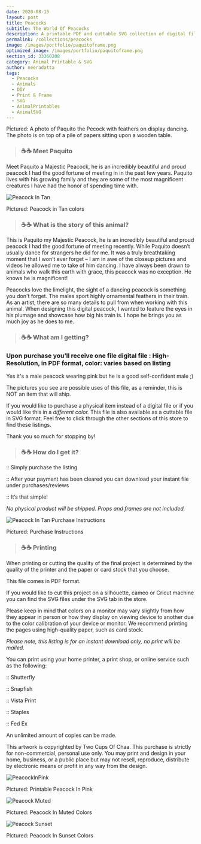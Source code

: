 ```yaml
---
date: 2020-08-15
layout: post
title: Peacocks
subtitle: The World Of Peacocks 
description: A printable PDF and cuttable SVG collection of digital files
permalink: /collections/peacocks
image: /images/portfolio/paquitoframe.png
optimized_image: /images/portfolio/paquitoframe.png
section_id: 33360208
category: Animal Printable & SVG
author: neeradatta
tags:
  - Peacocks
  - Animals
  - DIY
  - Print & Frame
  - SVG
  - AnimalPrintables
  - AnimalSVG
---
```


Pictured: A photo of Paquito the Pecock with feathers on display dancing. The photo is on top of a pile of papers sitting upon a wooden table. 

> ### ☕☕ Meet Paquito

Meet Paquito a Majestic Peacock, he is an incredibly beautiful and proud peacock I had the good fortune of meeting in in the past few years. Paquito lives with his growing family and they are some of the most magnificent creatures I have had the honor of spending time with.  

![Peacock In Tan](https://i.etsystatic.com/21226651/r/il/b12e71/2598948556/il_1588xN.2598948556_5pgf.jpg)

Pictured: Peacock in Tan colors

> ### ☕☕ What is the story of this animal? 

This is Paquito my Majestic Peacock, he is an incredibly beautiful and proud peacock I had the good fortune of meeting recently. While Paquito doesn’t usually dance for strangers he did for me. It was a truly breathtaking moment that I won’t ever forget – I am in awe of the closeup pictures and videos he allowed me to take of him dancing. I have always been drawn to animals who walk this earth with grace, this peacock was no exception. He knows he is magnificent!

Peacocks love the limelight, the sight of a dancing peacock is something you don't forget. The males sport highly ornamental feathers in their train. As an artist, there are so many details to pull from when working with this animal. When designing this digital peacock, I wanted to feature the eyes in his plumage and showcase how big his train is. I hope he brings you as much joy as he does to me.

> ### ☕☕ What am I getting? 

### Upon purchase you’ll receive one file digital file : High-Resolution, in PDF format, color: varies based on listing


Yes it's a male peacock wearing pink but he is a good self-confident male ;)

The pictures you see are possible uses of this file, as a reminder, this is NOT an item that will ship.

If you would like to purchase a physical item instead of a digital file or if you would like this in a *different color.* This file is also available as a cuttable file in SVG format. Feel free to click through the other sections of this store to find these listings.

Thank you so much for stopping by!

> ### ☕☕ How do I get it? 

:: Simply purchase the listing

:: After your payment has been cleared you can download your instant file under purchases/reviews

:: It’s that simple!

*No physical product will be shipped. Props and frames are not included.*

![Peacock In Tan Purchase Instructions](https://i.etsystatic.com/21226651/r/il/745dd6/2631573253/il_794xN.2631573253_17ce.jpg)

Pictured: Purchase Instructions

> ### ☕☕ Printing 

When printing or cutting the quality of the final project is determined by the quality of the printer and the paper or card stock that you choose.

This file comes in PDF format.

If you would like to cut this project on a silhouette, cameo or Cricut machine you can find the SVG files under the SVG tab in the store.

Please keep in mind that colors on a monitor may vary slightly from how they appear in person or how they display on viewing device to another due to the color calibration of your device or monitor. We recommend printing the pages using high-quality paper, such as card stock.


*Please note, this listing is for an instant download only, no print will be mailed.*


You can print using your home printer, a print shop, or online service such as the following:

:: Shutterfly

:: Snapfish

:: Vista Print

:: Staples

:: Fed Ex

An unlimited amount of copies can be made.

This artwork is copyrighted by Two Cups Of Chaa. This purchase is strictly for non-commercial, personal use only. You may print and design in your home, business, or a public place but may not resell, reproduce, distribute by electronic means or profit in any way from the design.

![PeacockInPink](https://i.etsystatic.com/21226651/r/il/ca281f/2621171943/il_1588xN.2621171943_h2fy.jpg)

Pictured: Printable Peacock In Pink

![Peacock Muted](https://i.etsystatic.com/21226651/r/il/321c8d/2583554886/il_1588xN.2583554886_j6b2.jpg)

Pictured: Peacock In Muted Colors

![Peacock Sunset](https://i.etsystatic.com/21226651/r/il/632794/2577644766/il_1588xN.2577644766_hdzl.jpg)

Pictured: Peacock In Sunset Colors